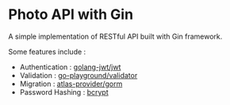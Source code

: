 # Photo API with Gin

A simple implementation of RESTful API built with Gin framework.

Some features include :
- Authentication  :  [golang-jwt/jwt](https://github.com/golang-jwt/jwt)
- Validation      :  [go-playground/validator](https://github.com/go-playground/validator)
- Migration       :  [atlas-provider/gorm](https://github.com/ariga/atlas-provider-gorm)
- Password Hashing : [bcrypt](golang.org/x/crypto/bcrypt)
